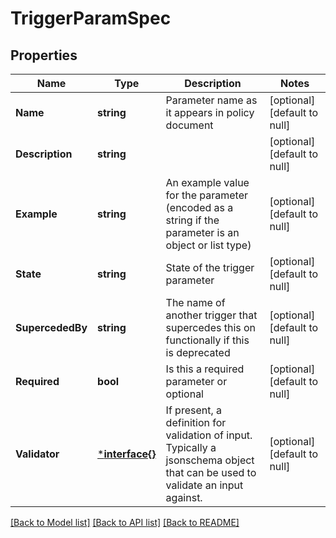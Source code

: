 # TriggerParamSpec

## Properties
Name | Type | Description | Notes
------------ | ------------- | ------------- | -------------
**Name** | **string** | Parameter name as it appears in policy document | [optional] [default to null]
**Description** | **string** |  | [optional] [default to null]
**Example** | **string** | An example value for the parameter (encoded as a string if the parameter is an object or list type) | [optional] [default to null]
**State** | **string** | State of the trigger parameter | [optional] [default to null]
**SupercededBy** | **string** | The name of another trigger that supercedes this on functionally if this is deprecated | [optional] [default to null]
**Required** | **bool** | Is this a required parameter or optional | [optional] [default to null]
**Validator** | [***interface{}**](interface{}.md) | If present, a definition for validation of input. Typically a jsonschema object that can be used to validate an input against. | [optional] [default to null]

[[Back to Model list]](../README.md#documentation-for-models) [[Back to API list]](../README.md#documentation-for-api-endpoints) [[Back to README]](../README.md)


